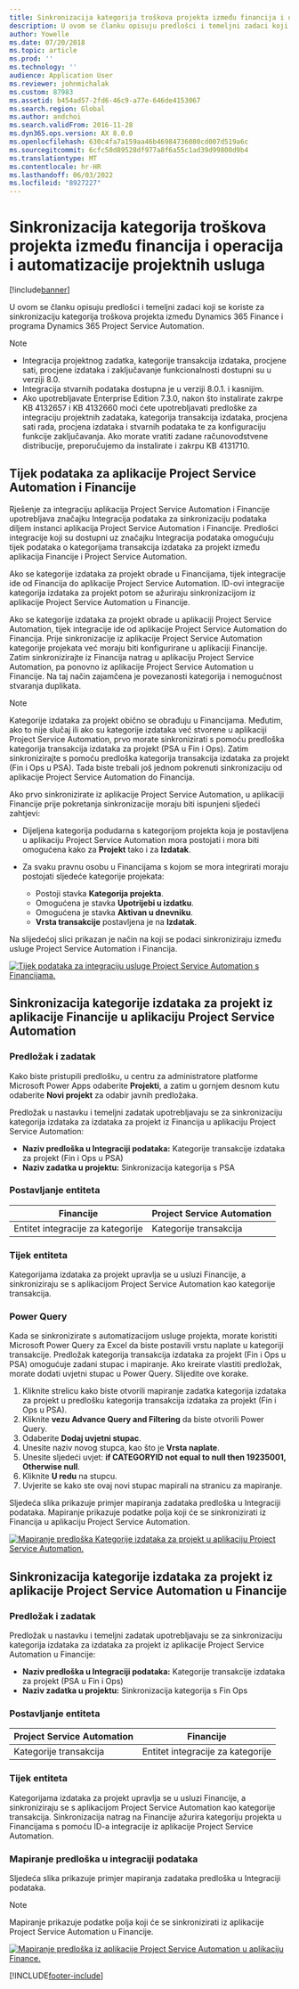 ```yaml
---
title: Sinkronizacija kategorija troškova projekta između financija i operacija i automatizacije projektnih usluga
description: U ovom se članku opisuju predlošci i temeljni zadaci koji se koriste za sinkronizaciju kategorija troškova projekta između Microsoft Dynamics 365 Finance i Dynamics 365 Project Service Automation.
author: Yowelle
ms.date: 07/20/2018
ms.topic: article
ms.prod: ''
ms.technology: ''
audience: Application User
ms.reviewer: johnmichalak
ms.custom: 87983
ms.assetid: b454ad57-2fd6-46c9-a77e-646de4153067
ms.search.region: Global
ms.author: andchoi
ms.search.validFrom: 2016-11-28
ms.dyn365.ops.version: AX 8.0.0
ms.openlocfilehash: 630c4fa7a159aa46b46984736080cd007d519a6c
ms.sourcegitcommit: 6cfc50d89528df977a8f6a55c1ad39d99800d9b4
ms.translationtype: MT
ms.contentlocale: hr-HR
ms.lasthandoff: 06/03/2022
ms.locfileid: "8927227"
---
```

# <a name="synchronize-project-expense-categories-between-finance-and-operations-and-project-service-automation"></a>Sinkronizacija kategorija troškova projekta između financija i operacija i automatizacije projektnih usluga

[!include[banner](../includes/banner.md)]

U ovom se članku opisuju predlošci i temeljni zadaci koji se koriste za sinkronizaciju kategorija troškova projekta između Dynamics 365 Finance i programa Dynamics 365 Project Service Automation.

> [!NOTE]
> - Integracija projektnog zadatka, kategorije transakcija izdataka, procjene sati, procjene izdataka i zaključavanje funkcionalnosti dostupni su u verziji 8.0.
> - Integracija stvarnih podataka dostupna je u verziji 8.0.1. i kasnijim.
> - Ako upotrebljavate Enterprise Edition 7.3.0, nakon što instalirate zakrpe KB 4132657 i KB 4132660 moći ćete upotrebljavati predloške za integraciju projektnih zadataka, kategorija transakcija izdataka, procjena sati rada, procjena izdataka i stvarnih podataka te za konfiguraciju funkcije zaključavanja. Ako morate vratiti zadane računovodstvene distribucije, preporučujemo da instalirate i zakrpu KB 4131710.

## <a name="data-flow-for-project-service-automation-and-finance"></a>Tijek podataka za aplikacije Project Service Automation i Financije

Rješenje za integraciju aplikacija Project Service Automation i Financije upotrebljava značajku Integracija podataka za sinkronizaciju podataka diljem instanci aplikacija Project Service Automation i Financije. Predlošci integracije koji su dostupni uz značajku Integracija podataka omogućuju tijek podataka o kategorijama transakcija izdataka za projekt između aplikacija Financije i Project Service Automation.

Ako se kategorije izdataka za projekt obrade u Financijama, tijek integracije ide od Financija do aplikacije Project Service Automation. ID-ovi integracije kategorija izdataka za projekt potom se ažuriraju sinkronizacijom iz aplikacije Project Service Automation u Financije.

Ako se kategorije izdataka za projekt obrade u aplikaciji Project Service Automation, tijek integracije ide od aplikacije Project Service Automation do Financija. Prije sinkronizacije iz aplikacije Project Service Automation kategorije projekata već moraju biti konfigurirane u aplikaciji Financije. Zatim sinkronizirajte iz Financija natrag u aplikaciju Project Service Automation, pa ponovno iz aplikacije Project Service Automation u Financije. Na taj način zajamčena je povezanosti kategorija i nemogućnost stvaranja duplikata.

> [!NOTE]
> Kategorije izdataka za projekt obično se obrađuju u Financijama. Međutim, ako to nije slučaj ili ako su kategorije izdataka već stvorene u aplikaciji Project Service Automation, prvo morate sinkronizirati s pomoću predloška kategorija transakcija izdataka za projekt (PSA u Fin i Ops). Zatim sinkronizirajte s pomoću predloška kategorija transakcija izdataka za projekt (Fin i Ops u PSA). Tada biste trebali još jednom pokrenuti sinkronizaciju od aplikacije Project Service Automation do Financija.
>
> Ako prvo sinkronizirate iz aplikacije Project Service Automation, u aplikaciji Financije prije pokretanja sinkronizacije moraju biti ispunjeni sljedeći zahtjevi:
>
> - Dijeljena kategorija podudarna s kategorijom projekta koja je postavljena u aplikaciju Project Service Automation mora postojati i mora biti omogućena kako za **Projekt** tako i za **Izdatak**.
> - Za svaku pravnu osobu u Financijama s kojom se mora integrirati moraju postojati sljedeće kategorije projekata:
>
>     - Postoji stavka **Kategorija projekta**. 
>     - Omogućena je stavka **Upotrijebi u izdatku**.
>     - Omogućena je stavka **Aktivan u dnevniku**.
>     - **Vrsta transakcije** postavljena je na **Izdatak**.

Na slijedećoj slici prikazan je način na koji se podaci sinkroniziraju između usluge Project Service Automation i Financija.

[![Tijek podataka za integraciju usluge Project Service Automation s Financijama.](./media/ProjectExpenseCategoriesFlow.png)](./media/ProjectExpenseCategoriesFlow.png)

## <a name="project-expense-category-synchronization-from-finance-to-project-service-automation"></a>Sinkronizacija kategorije izdataka za projekt iz aplikacije Financije u aplikaciju Project Service Automation

### <a name="template-and-task"></a>Predložak i zadatak

Kako biste pristupili predlošku, u centru za administratore platforme Microsoft Power Apps odaberite **Projekti**, a zatim u gornjem desnom kutu odaberite **Novi projekt** za odabir javnih predložaka.

Predložak u nastavku i temeljni zadatak upotrebljavaju se za sinkronizaciju kategorija izdataka za izdataka za projekt iz Financija u aplikaciju Project Service Automation:

- **Naziv predloška u Integraciji podataka:** Kategorije transakcije izdataka za projekt (Fin i Ops u PSA)
- **Naziv zadatka u projektu:** Sinkronizacija kategorija s PSA

### <a name="entity-set"></a>Postavljanje entiteta

| Financije                           | Project Service Automation |
|-----------------------------------|----------------------------|
| Entitet integracije za kategorije | Kategorije transakcija     |

### <a name="entity-flow"></a>Tijek entiteta

Kategorijama izdataka za projekt upravlja se u usluzi Financije, a sinkroniziraju se s aplikacijom Project Service Automation kao kategorije transakcija.

### <a name="power-query"></a>Power Query

Kada se sinkronizirate s automatizacijom usluge projekta, morate koristiti Microsoft Power Query za Excel da biste postavili vrstu naplate u kategoriji transakcije. Predložak kategorija transakcija izdataka za projekt (Fin i Ops u PSA) omogućuje zadani stupac i mapiranje. Ako kreirate vlastiti predložak, morate dodati uvjetni stupac u Power Query. Slijedite ove korake.

1. Kliknite strelicu kako biste otvorili mapiranje zadatka kategorija izdataka za projekt u predlošku kategorija transakcija izdataka za projekt (Fin i Ops u PSA).
2. Kliknite **vezu Advance Query and Filtering** da biste otvorili Power Query.
2. Odaberite **Dodaj uvjetni stupac**.
3. Unesite naziv novog stupca, kao što je **Vrsta naplate**.
4. Unesite sljedeći uvjet: **if CATEGORYID not equal to null then 19235001, Otherwise null**.
5. Kliknite **U redu** na stupcu.
6. Uvjerite se kako ste ovaj novi stupac mapirali na stranicu za mapiranje.

Sljedeća slika prikazuje primjer mapiranja zadataka predloška u Integraciji podataka. Mapiranje prikazuje podatke polja koji će se sinkronizirati iz Financija u aplikaciju Project Service Automation.

[![Mapiranje predloška Kategorije izdataka za projekt u aplikaciju Project Service Automation.](./media/ProjectExpenseCategoriesToPSAMapping.jpg)](./media/ProjectExpenseCategoriesToPSAMapping.jpg)

## <a name="project-expense-category-synchronization-from-project-service-automation-to-finance"></a>Sinkronizacija kategorije izdataka za projekt iz aplikacije Project Service Automation u Financije

### <a name="template-and-task"></a>Predložak i zadatak

Predložak u nastavku i temeljni zadatak upotrebljavaju se za sinkronizaciju kategorija izdataka za izdataka za projekt iz aplikacije Project Service Automation u Financije:

- **Naziv predloška u Integraciji podataka:** Kategorije transakcije izdataka za projekt (PSA u Fin i Ops)
- **Naziv zadatka u projektu:** Sinkronizacija kategorija s Fin Ops

### <a name="entity-set"></a>Postavljanje entiteta

| Project Service Automation | Financije                           |
|----------------------------|-----------------------------------|
| Kategorije transakcija     | Entitet integracije za kategorije |

### <a name="entity-flow"></a>Tijek entiteta

Kategorijama izdataka za projekt upravlja se u usluzi Financije, a sinkroniziraju se s aplikacijom Project Service Automation kao kategorije transakcija. Sinkronizacija natrag na Financije ažurira kategoriju projekta u Financijama s pomoću ID-a integracije iz aplikacije Project Service Automation.

### <a name="template-mapping-in-data-integration"></a>Mapiranje predloška u integraciji podataka

Sljedeća slika prikazuje primjer mapiranja zadataka predloška u Integraciji podataka.

> [!NOTE]
> Mapiranje prikazuje podatke polja koji će se sinkronizirati iz aplikacije Project Service Automation u Financije.

[![Mapiranje predloška iz aplikacije Project Service Automation u aplikaciju Finance.](./media/ProjectExpenseCategoriesToFinOpsMapping.jpg)](./media/ProjectExpenseCategoriesToFinOpsMapping.jpg)


[!INCLUDE[footer-include](../includes/footer-banner.md)]